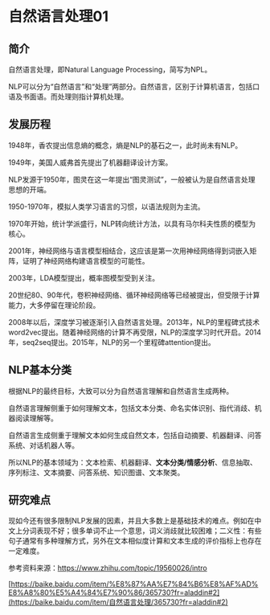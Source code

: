 # 自然语言处理01

## 简介

自然语言处理，即Natural Language Processing，简写为NPL。

NLP可以分为“自然语言”和“处理”两部分。自然语言，区别于计算机语言，包括口语及书面语。而处理则指计算机处理。

## 发展历程

1948年，香农提出信息熵的概念，熵是NLP的基石之一，此时尚未有NLP。

1949年，美国人威弗首先提出了机器翻译设计方案。

NLP发源于1950年，图灵在这一年提出“图灵测试”，一般被认为是自然语言处理思想的开端。

1950-1970年，模拟人类学习语言的习惯，以语法规则为主流。

1970年开始，统计学派盛行，NLP转向统计方法，以具有马尔科夫性质的模型为核心。

2001年，神经网络与语言模型相结合，这应该是第一次用神经网络得到词嵌入矩阵，证明了神经网络构建语言模型的可能性。

2003年，LDA模型提出，概率图模型受到关注。

20世纪80、90年代，卷积神经网络、循环神经网络等已经被提出，但受限于计算能力，大多停留在理论阶段。

2008年以后，深度学习被逐渐引入自然语言处理。2013年，NLP的里程碑式技术word2vec提出。随着神经网络的计算不再受限，NLP的深度学习时代开启。2014年，seq2seq提出。2015年，NLP的另一个里程碑attention提出。

## NLP基本分类

根据NLP的最终目标，大致可以分为自然语言理解和自然语言生成两种。

自然语言理解侧重于如何理解文本，包括文本分类、命名实体识别、指代消歧、机器阅读理解等。

自然语言生成侧重于理解文本如何生成自然文本，包括自动摘要、机器翻译、问答系统、对话机器人等。

所以NLP的基本领域为：文本检索、机器翻译、**文本分类/情感分析**、信息抽取、序列标注、文本摘要、问答系统、知识图谱、文本聚类。

## 研究难点

现如今还有很多限制NLP发展的因素，并且大多数上是基础技术的难点。例如在中文上分词表现不好；很多单词不止一个意思，词义消歧就比较困难；二义性：有些句子通常有多种理解方式，另外在文本相似度计算和文本生成的评价指标上也存在一定难度。





参考资料来源：https://www.zhihu.com/topic/19560026/intro

[https://baike.baidu.com/item/%E8%87%AA%E7%84%B6%E8%AF%AD%E8%A8%80%E5%A4%84%E7%90%86/365730?fr=aladdin#2](https://baike.baidu.com/item/自然语言处理/365730?fr=aladdin#2)